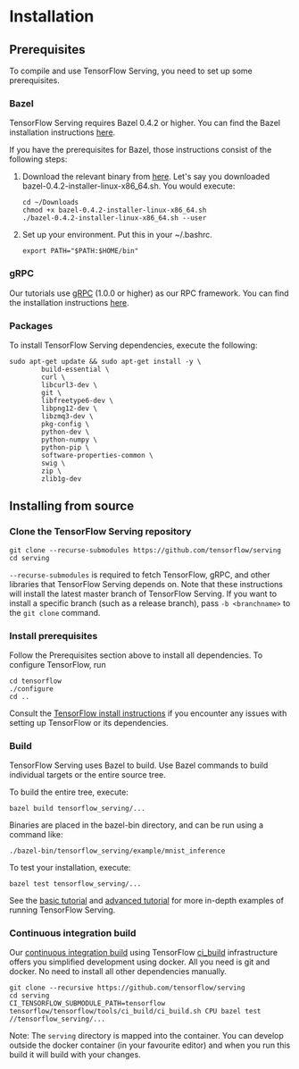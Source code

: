 ---
---

# Installation

## Prerequisites

To compile and use TensorFlow Serving, you need to set up some prerequisites.

### Bazel

TensorFlow Serving requires Bazel 0.4.2 or higher. You can find the Bazel
installation instructions [here](http://bazel.build/docs/install.html).

If you have the prerequisites for Bazel, those instructions consist of the
following steps:

1.  Download the relevant binary from
    [here](https://github.com/bazelbuild/bazel/releases).
    Let's say you downloaded bazel-0.4.2-installer-linux-x86_64.sh. You would
    execute:

    ~~~shell
    cd ~/Downloads
    chmod +x bazel-0.4.2-installer-linux-x86_64.sh
    ./bazel-0.4.2-installer-linux-x86_64.sh --user
    ~~~
2.  Set up your environment. Put this in your ~/.bashrc.

    ~~~shell
    export PATH="$PATH:$HOME/bin"
    ~~~

### gRPC

Our tutorials use [gRPC](http://www.grpc.io) (1.0.0 or higher) as our RPC
framework. You can find the installation instructions
[here](https://github.com/grpc/grpc/tree/master/src/python/grpcio).

### Packages

To install TensorFlow Serving dependencies, execute the following:

~~~shell
sudo apt-get update && sudo apt-get install -y \
        build-essential \
        curl \
        libcurl3-dev \
        git \
        libfreetype6-dev \
        libpng12-dev \
        libzmq3-dev \
        pkg-config \
        python-dev \
        python-numpy \
        python-pip \
        software-properties-common \
        swig \
        zip \
        zlib1g-dev
~~~

## Installing from source

### Clone the TensorFlow Serving repository

~~~shell
git clone --recurse-submodules https://github.com/tensorflow/serving
cd serving
~~~

`--recurse-submodules` is required to fetch TensorFlow, gRPC, and other
libraries that TensorFlow Serving depends on. Note that these instructions
will install the latest master branch of TensorFlow Serving. If you want to
install a specific branch (such as a release branch), pass `-b <branchname>`
to the `git clone` command.

### Install prerequisites

Follow the Prerequisites section above to install all dependencies.
To configure TensorFlow, run

~~~shell
cd tensorflow
./configure
cd ..
~~~

Consult the
[TensorFlow install instructions](https://www.tensorflow.org/install/)
if you encounter any issues with setting up TensorFlow or its dependencies.


### Build

TensorFlow Serving uses Bazel to build. Use Bazel commands to build individual
targets or the entire source tree.

To build the entire tree, execute:

~~~shell
bazel build tensorflow_serving/...
~~~

Binaries are placed in the bazel-bin directory, and can be run using a command
like:

~~~shell
./bazel-bin/tensorflow_serving/example/mnist_inference
~~~

To test your installation, execute:

~~~shell
bazel test tensorflow_serving/...
~~~

See the [basic tutorial](serving_basic) and [advanced tutorial](serving_advanced)
for more in-depth examples of running TensorFlow Serving.


### Continuous integration build

Our [continuous integration build](http://ci.tensorflow.org/view/Serving/job/serving-master-cpu/)
using TensorFlow [ci_build](https://github.com/tensorflow/tensorflow/tree/master/tensorflow/tools/ci_build)
infrastructure offers you simplified development using docker. All you need is
git and docker. No need to install all other dependencies manually.

~~~shell
git clone --recursive https://github.com/tensorflow/serving
cd serving
CI_TENSORFLOW_SUBMODULE_PATH=tensorflow tensorflow/tensorflow/tools/ci_build/ci_build.sh CPU bazel test //tensorflow_serving/...
~~~

Note: The `serving` directory is mapped into the container. You can develop
outside the docker container (in your favourite editor) and when you run this
build it will build with your changes.
